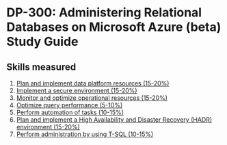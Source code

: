 # DP-300: Administering Relational Databases on Microsoft Azure (beta) Study Guide

## Skills measured
1. [Plan and implement data platform resources (15-20%)](1-Plan%20and%20implement%20data%20platform%20resources%20(15-20%25).md)
2. [Implement a secure environment (15-20%)](2-Implement%20a%20secure%20environment%20(15-20%25).md)
3. [Monitor and optimize operational resources (15-20%)](3-Monitor%20and%20optimize%20operational%20resources%20(15-20%25).md)
4. [Optimize query performance (5-10%)](4-Optimize%20query%20performance%20(5-10%25).md)
5. [Perform automation of tasks (10-15%)](5-Perform%20automation%20of%20tasks%20(10-15%25).md)
6. [Plan and implement a High Availability and Disaster Recovery (HADR) environment (15-20%)](6-Plan%20and%20implement%20a%20High%20Availability%20and%20Disaster%20Recovery%20(HADR)%20environment%20(15-20%25).md)
7. [Perform administration by using T-SQL (10-15%)](7-Perform%20administration%20by%20using%20T-SQL%20(10-15%25).md)